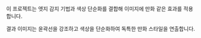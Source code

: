 이 프로젝트는 엣지 감지 기법과 색상 단순화를 결합해 이미지에 만화 같은 효과를 적용합니다. 

결과 이미지는 윤곽선을 강조하고 색상을 단순화하여 독특한 만화 스타일을 연출합니다.
